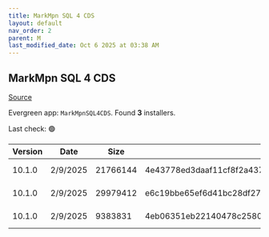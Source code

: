```yaml
---
title: MarkMpn SQL 4 CDS
layout: default
nav_order: 2
parent: M
last_modified_date: Oct 6 2025 at 03:38 AM
---
```


## MarkMpn SQL 4 CDS

[Source](https://markcarrington.azurewebsites.net/sql-4-cds/sql-4-cds-ssms-edition/)

Evergreen app: `MarkMpnSQL4CDS`. Found **3** installers.

Last check: 🟢

| Version | Date     | Size     | Sha256                                                           | Architecture | InstallerType | Type | URI                                                                                                                                                                                                  |
| ------- | -------- | -------- | ---------------------------------------------------------------- | ------------ | ------------- | ---- | ---------------------------------------------------------------------------------------------------------------------------------------------------------------------------------------------------- |
| 10.1.0  | 2/9/2025 | 21766144 | 4e43778ed3daaf11cf8f2a437b430ead343de8b25931523b36c2643fa99b4d05 | x86          | Default       | msi  | [https://github.com/MarkMpn/Sql4Cds/releases/download/v10.1.0/MarkMpn.Sql4Cds.SSMS.20.Setup.msi](https://github.com/MarkMpn/Sql4Cds/releases/download/v10.1.0/MarkMpn.Sql4Cds.SSMS.20.Setup.msi)     |
| 10.1.0  | 2/9/2025 | 29979412 | e6c19bbe65ef6d41bc28df2704f0611f09f22b05a808cf572fac40dea7e7f6cd | x86          | Default       | vsix | [https://github.com/MarkMpn/Sql4Cds/releases/download/v10.1.0/azuredatastudio-sql4cds-10.1.0.vsix](https://github.com/MarkMpn/Sql4Cds/releases/download/v10.1.0/azuredatastudio-sql4cds-10.1.0.vsix) |
| 10.1.0  | 2/9/2025 | 9383831  | 4eb06351eb22140478c25804c64d549b7c9717cc24ddde6d82212764a627c71a | x86          | Default       | vsix | [https://github.com/MarkMpn/Sql4Cds/releases/download/v10.1.0/MarkMpn.Sql4Cds.SSMS.vsix](https://github.com/MarkMpn/Sql4Cds/releases/download/v10.1.0/MarkMpn.Sql4Cds.SSMS.vsix)                     |

